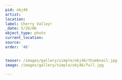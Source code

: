 ```yaml
---
pid: obj46
artist: 
location: 
label: Cherry Valley!
_date: 5/26/06
object_type: photo
current_location: 
source: 
order: '46'


teaser: /images/gallery/simple/obj46/thumbnail.jpg
image: /images/gallery/simple/obj46/full.jpg
 
---
```

